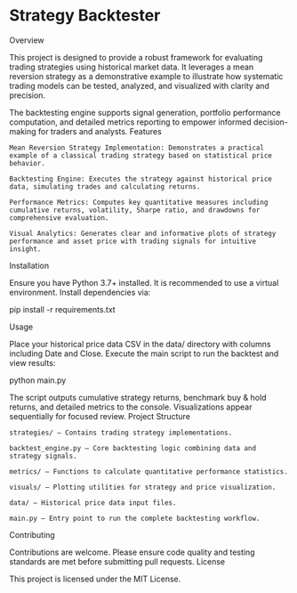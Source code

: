 # Strategy Backtester
Overview

This project is designed to provide a robust framework for evaluating trading strategies using historical market data. It leverages a mean reversion strategy as a demonstrative example to illustrate how systematic trading models can be tested, analyzed, and visualized with clarity and precision.

The backtesting engine supports signal generation, portfolio performance computation, and detailed metrics reporting to empower informed decision-making for traders and analysts.
Features

    Mean Reversion Strategy Implementation: Demonstrates a practical example of a classical trading strategy based on statistical price behavior.

    Backtesting Engine: Executes the strategy against historical price data, simulating trades and calculating returns.

    Performance Metrics: Computes key quantitative measures including cumulative returns, volatility, Sharpe ratio, and drawdowns for comprehensive evaluation.

    Visual Analytics: Generates clear and informative plots of strategy performance and asset price with trading signals for intuitive insight.

Installation

Ensure you have Python 3.7+ installed. It is recommended to use a virtual environment. Install dependencies via:

pip install -r requirements.txt  

Usage

Place your historical price data CSV in the data/ directory with columns including Date and Close. Execute the main script to run the backtest and view results:

python main.py  

The script outputs cumulative strategy returns, benchmark buy & hold returns, and detailed metrics to the console. Visualizations appear sequentially for focused review.
Project Structure

    strategies/ — Contains trading strategy implementations.

    backtest_engine.py — Core backtesting logic combining data and strategy signals.

    metrics/ — Functions to calculate quantitative performance statistics.

    visuals/ — Plotting utilities for strategy and price visualization.

    data/ — Historical price data input files.

    main.py — Entry point to run the complete backtesting workflow.

Contributing

Contributions are welcome. Please ensure code quality and testing standards are met before submitting pull requests.
License

This project is licensed under the MIT License.
